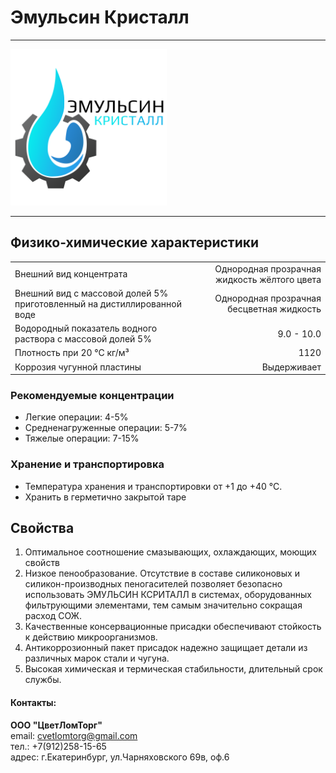 # **Эмульсин Кристалл**
***
<img src="images/Logo.png" alt="LOGO" style="height: 250px; width:250px;"/>

***
## Физико-химические характеристики  
  
| | |
|:------------------------------------------------------------------------|-----------------------------------------------:|
| Внешний вид концентрата | Однородная прозрачная жидкость жёлтого цвета  |
| Внешний вид с массовой долей 5% приготовленный на дистиллированной воде |       Однородная прозрачная бесцветная жидкость |
| Водородный показатель водного раствора с массовой долей 5%              |                                      9.0 - 10.0 |
| Плотность при 20 °С кг/м³                                               |                                            1120 |
| Коррозия чугунной пластины                                              |                                     Выдерживает |

### Рекомендуемые концентрации
- Легкие операции: 4-5%
- Средненагруженные операции: 5-7%
- Тяжелые операции: 7-15%

### Хранение и транспортировка
- Температура хранения и транспортировки от +1 до +40 °С.
- Хранить в герметично закрытой таре
  
## **Свойства**
1. Оптимальное соотношение смазывающих, охлаждающих, моющих свойств
2. Низкое пенообразование. Отсутствие в составе силиконовых и силикон-производных пеногасителей позволяет безопасно использовать ЭМУЛЬСИН КСРИТАЛЛ в системах, оборудованных фильтрующими элементами, тем самым значительно сокращая расход СОЖ.
3. Качественные консервационные присадки обеспечивают стойкость к действию микроорганизмов.
4. Антикоррозионный пакет присадок надежно защищает детали из различных марок стали и чугуна.
5. Высокая химическая и термическая стабильности, длительный срок службы.
  
#### Контакты:
**ООО "ЦветЛомТорг"**  
email: cvetlomtorg@gmail.com  
тел.: +7(912)258-15-65  
адрес: г.Екатеринбург, ул.Чарняховского 69в, оф.6